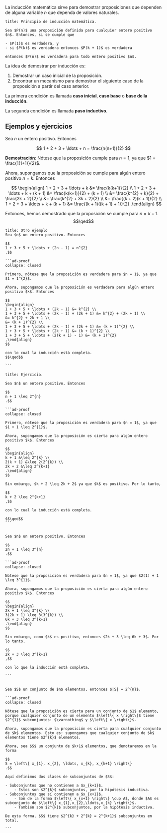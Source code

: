 La inducción matemática sirve para demostrar proposiciones que dependen de alguna variable $n$ que dependa de valores naturales.

```ad-proposition
title: Principio de inducción matemática.

Sea $P(n)$ una proposición definida para cualquier entero positivo $n$. Entonces, si se cumple que

- $P(1)$ es verdadera, y
- si $P(k)$ es verdadera entonces $P(k + 1)$ es verdadera

entonces $P(n)$ es verdadera para todo entero positivo $n$.

```

La idea de demostrar por inducción es:

1. Demostrar un caso inicial de la proposición.
2. Encontrar un mecanismo para demostrar el siguiente caso de la proposición a partir del caso anterior.

La primera condición es llamada **caso inicial**, **caso base** o **base de la inducción**.

La segunda condición es llamada **paso inductivo**.

## Ejemplos y ejercicios

Sea $n$ un entero positivo. Entonces

$$
1 + 2 + 3 + \ldots + n = \frac{n(n+1)}{2}
$$

**Demostración**: Nótese que la proposición cumple para $n = 1$, ya que $1 = \frac{1(1+1)}{2}$.

Ahora, supongamos que la proposición se cumple para algún entero positivo $n = k$. Entonces

$$
\begin{align}
1 + 2 + 3 + \ldots + k &= \frac{k(k+1)}{2} \\
1 + 2 + 3 + \ldots + k + (k + 1) &= \frac{k(k+1)}{2} + (k + 1) \\
&= \frac{k^{2} + k}{2} + \frac{2k + 2}{2} \\
&= \frac{k^{2} + 3k + 2}{2} \\
&= \frac{(k + 2)(k + 1)}{2} \\
1 + 2 + 3 + \ldots + k + (k + 1) &= \frac{(k + 1)((k + 1) + 1)}{2}
.\end{align}
$$

Entonces, hemos demostrado que la proposición se cumple para $n = k + 1$.
$$\qed$$

````ad-example
title: Otro ejemplo
Sea $n$ un entero positivo. Entonces

$$
1 + 3 + 5 + \ldots + (2n - 1) = n^{2}
.$$

```ad-proof
collapse: closed

Primero, nótese que la proposición es verdadera para $n = 1$, ya que $1 = 1^{2}$.

Ahora, supongamos que la proposición es verdadera para algún entero positivo $k$. Entonces

$$
\begin{align}
1 + 3 + 5 + \ldots + (2k - 1) &= k^{2} \\
1 + 3 + 5 + \ldots + (2k - 1) + (2k + 1) &= k^{2} + (2k + 1) \\
&= k^{2} + 2k + 1 \\
&= (k + 1)^{2} \\
1 + 3 + 5 + \ldots + (2k - 1) + (2k + 1) &= (k + 1)^{2} \\
1 + 3 + 5 + \ldots + (2k + 1) &= (k + 1)^{2} \\
1 + 3 + 5 + \ldots + (2(k + 1) - 1) &= (k + 1)^{2}
,\end{align}
$$

con lo cual la inducción está completa.
$$\qed$$

```

````

````ad-exercise
title: Ejercicio.

Sea $n$ un entero positivo. Entonces

$$
n + 1 \leq 2^{n}
.$$

```ad-proof
collapse: closed

Primero, nótese que la proposición es verdadera para $n = 1$, ya que $1 + 1 \leq 2^{1}$.

Ahora, supongamos que la proposición es cierta para algún entero positivo $k$. Entonces

$$
\begin{align}
k + 1 &\leq 2^{k} \\
2(k + 1) &\leq 2(2^{k}) \\
2k + 2 &\leq 2^{k+1}
.\end{align}
$$

Sin embargo, $k + 2 \leq 2k + 2$ ya que $k$ es positivo. Por lo tanto,

$$
k + 2 \leq 2^{k+1}
,$$

con lo cual la inducción está completa.

$$\qed$$
```

````

````ad-exercise

Sea $n$ un entero positivo. Entonces

$$
2n + 1 \leq 3^{n}
.$$

```ad-proof
collapse: closed

Nótese que la proposición es verdadera para $n = 1$, ya que $2(1) + 1 \leq 3^{1}$.

Ahora, supongamos que la proposición es cierta para algún entero positivo $k$. Entonces

$$
\begin{align}
2k + 1 \leq 3^{k} \\
3(2k + 1) \leq 3(3^{k}) \\
6k + 3 \leq 3^{k+1}
.\end{align}
$$

Sin embargo, como $k$ es positivo, entonces $2k + 3 \leq 6k + 3$. Por lo tanto,

$$
2k + 3 \leq 3^{k+1}
,$$

con lo que la inducción está completa.

```

````

````ad-exercise

Sea $S$ un conjunto de $n$ elementos, entonces $|S| = 2^{n}$.

```ad-proof
collapse: closed

Nótese que la proposición es cierta para un conjunto de $1$ elemento, porque cualquier conjunto de un elemento $\left\{ x \right\}$ tiene $2^{1}$ subconjuntos: $\varnothing$ y $\left\{ x \right\}$.

Ahora, supongamos que la proposición es cierta para cualquier conjunto de $k$ elementos. Esto es: supongamos que cualquier conjunto de $k$ elementos tiene $2^{k}$ elementos.

Ahora, sea $S$ un conjunto de $k+1$ elementos, que denotaremos en la forma

$$
S = \left\{ x_{1}, x_{2}, \ldots, x_{k}, x_{k+1} \right\} 
.$$

Aquí definimos dos clases de subconjuntos de $S$:

- Subconjuntos que no contienen a $x_{k+1}$.
	- Estos son $2^{k}$ subconjuntos, por la hipótesis inductiva.
- Subconjuntos que sí contienen a $x_{x+1}$.
	- Son de la forma $\left\{ x_{x+1} \right\} \cup A$, donde $A$ es subconjunto de $\left\{ x_{1},x_{2},\ldots,x_{k} \right\}$.
	- También son $2^{k}$ subconjuntos, por la hipótesis inductiva.

De esta forma, $S$ tiene $2^{k} + 2^{k} = 2^{k+1}$ subconjuntos en total.

```

````
